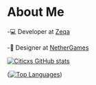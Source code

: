 <h1 align="left"> About Me </h1>

-💻 Developer at [Zeqa](https://github.com/zeqanetwork)

-🎨 Designer at [NetherGames](https://github.com/NetherGamesMC)


[![Citicxs GitHub stats](https://github-readme-stats.vercel.app/api?username=Citicx&theme=tokyonight&show_icons=true)](https://github.com/anuraghazra/github-readme-stats)

([![Top Languages](https://github-readme-stats.vercel.app/api/top-langs/?username=Citicx&layout=compact&theme=tokyonight&show_icons=true)](https://github.com/anuraghazra/github-readme-stats))
